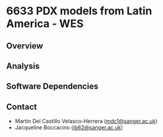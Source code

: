 # 6633 PDX models from Latin America - WES

## Overview

## Analysis


## Software Dependencies


## Contact

- Martin Del Castillo Velasco-Herrera (mdc1@sanger.ac.uk)
- Jacqueline Boccacino (jb62@sanger.ac.uk)